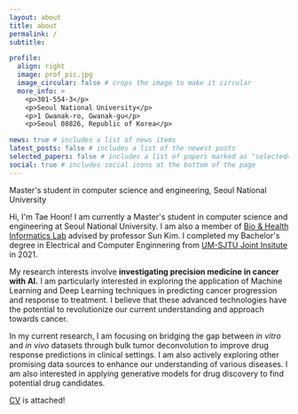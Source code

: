 ```yaml
---
layout: about
title: about
permalink: /
subtitle: 

profile:
  align: right
  image: prof_pic.jpg
  image_circular: false # crops the image to make it circular
  more_info: >
    <p>301-554-3</p>
    <p>Seoul National University</p>
    <p>1 Gwanak-ro, Gwanak-gu</p>
    <p>Seoul 08826, Republic of Korea</p>

news: true # includes a list of news items
latest_posts: false # includes a list of the newest posts
selected_papers: false # includes a list of papers marked as "selected={true}"
social: true # includes social icons at the bottom of the page
---
```


Master's student in computer science and engineering, Seoul National University

Hi, I'm Tae Hoon! I am currently a Master's student in computer science and engineering at Seoul National University. I am also a member of  [Bio & Health Informatics Lab](https://bhi-kimlab.github.io/) advised by professor Sun Kim. I completed my Bachelor's degree in Electrical and Computer Enginnering from [UM-SJTU Joint Insitute](https://www.ji.sjtu.edu.cn/) in 2021.

My research interests involve **investigating precision medicine in cancer with AI.** I am particularly interested in exploring the application of Machine Learning and Deep Learning techniques in predicting cancer progression and response to treatment. I believe that these advanced technologies have the potential to revolutionize our current understanding and approach towards cancer.

In my current research, I am focusing on bridging the gap between *in vitro* and *in vivo* datasets through bulk tumor deconvolution to improve drug response predictions in clinical settings. I am also actively exploring other promising data sources to enhance our understanding of various diseases. I am also interested in applying generative models for drug discovery to find potential drug candidates.

[CV](./cv_THK_v1.pdf) is attached!
